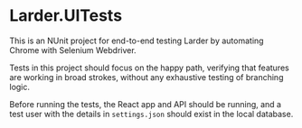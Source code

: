 # Larder.UITests

This is an NUnit project for end-to-end testing Larder by automating Chrome with Selenium Webdriver.

Tests in this project should focus on the happy path, verifying that features are working in broad strokes, without any exhaustive testing of branching logic.

Before running the tests, the React app and API should be running, and a test user with the details in `settings.json` should exist in the local database.
